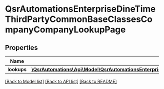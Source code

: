 # QsrAutomationsEnterpriseDineTimeThirdPartyCommonBaseClassesCompanyCompanyLookupPage

## Properties
Name | Type | Description | Notes
------------ | ------------- | ------------- | -------------
**lookups** | [**\QsrAutomations\Api\Model\QsrAutomationsEnterpriseDineTimeThirdPartyCommonBaseClassesCompanyCompanyLookup[]**](QsrAutomationsEnterpriseDineTimeThirdPartyCommonBaseClassesCompanyCompanyLookup.md) |  | [optional] 

[[Back to Model list]](../README.md#documentation-for-models) [[Back to API list]](../README.md#documentation-for-api-endpoints) [[Back to README]](../README.md)


